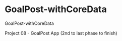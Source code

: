# GoalPost-withCoreData
GoalPost-withCoreData

Project 08 - GoalPost App (2nd to last phase to finish)

